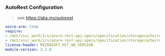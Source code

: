 ### AutoRest Configuration

> see https://aka.ms/autorest

``` yaml
azure-arm: true
require:
- /mnt/vss/_work/1/s/azure-rest-api-specs/specification/storagecache/resource-manager/readme.md
- /mnt/vss/_work/1/s/azure-rest-api-specs/specification/storagecache/resource-manager/readme.go.md
license-header: MICROSOFT_MIT_NO_VERSION
module-version: 3.2.0

```